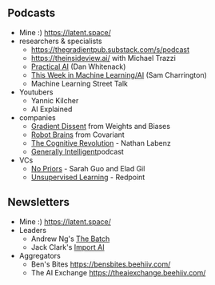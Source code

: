 
## Podcasts

- Mine :) https://latent.space/
- researchers & specialists
	- https://thegradientpub.substack.com/s/podcast
	- https://theinsideview.ai/ with Michael Trazzi
	- [Practical AI](https://changelog.com/practicalai) (Dan Whitenack)
	- [This Week in Machine Learning/AI](https://twimlai.com/podcast/twimlai/) (Sam Charrington)
	- Machine Learning Street Talk
- Youtubers
	- Yannic Kilcher
	- AI Explained
- companies
	- [Gradient Dissent](https://www.youtube.com/playlist?list=PLD80i8An1OEEb1jP0sjEyiLG8ULRXFob_) from Weights and Biases
	- [Robot Brains](https://overcast.fm/+r1P6FV03w) from Covariant
	- [The Cognitive Revolution](https://www.cognitiverevolution.ai/) - Nathan Labenz
	- [Generally Intelligent](https://generallyintelligent.com/podcast)podcast
- VCs
	- [No Priors](https://linktr.ee/nopriors) - Sarah Guo and Elad Gil
	- [Unsupervised Learning](https://podtail.com/en/podcast/unsupervised-learning/) - Redpoint

## Newsletters

- Mine :) https://latent.space/
- Leaders
	- Andrew Ng's [The Batch](https://www.deeplearning.ai/the-batch/)
	- Jack Clark's [Import AI](https://importai.substack.com/p/import-ai-321-open-source-gpt3-giving?utm_source=substack&utm_medium=email)
- Aggregators
	- Ben's Bites https://bensbites.beehiiv.com/
	- The AI Exchange https://theaiexchange.beehiiv.com/
